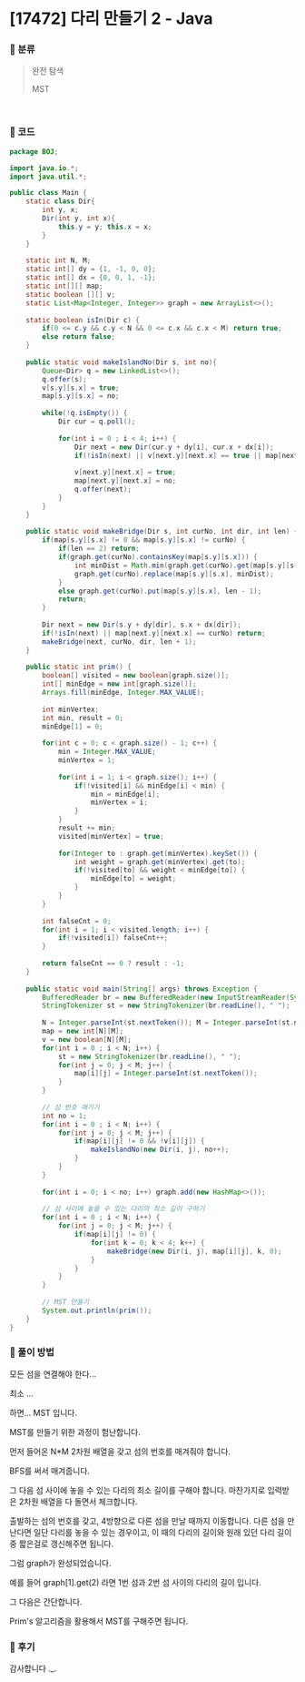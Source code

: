 # [17472] 다리 만들기 2 - Java

###  :bridge_at_night: 분류

> 완전 탐색
>
> MST

​

### :bridge_at_night: 코드

```java
package BOJ;

import java.io.*;
import java.util.*;

public class Main {
	static class Dir{
		int y, x;
		Dir(int y, int x){
			this.y = y; this.x = x;
		}
	}
	
	static int N, M;
	static int[] dy = {1, -1, 0, 0};
	static int[] dx = {0, 0, 1, -1};
	static int[][] map;
	static boolean [][] v;
	static List<Map<Integer, Integer>> graph = new ArrayList<>();
	
	static boolean isIn(Dir c) {
		if(0 <= c.y && c.y < N && 0 <= c.x && c.x < M) return true;
		else return false;
	}
	
	public static void makeIslandNo(Dir s, int no){
		Queue<Dir> q = new LinkedList<>();
		q.offer(s);
		v[s.y][s.x] = true;
		map[s.y][s.x] = no;
		
		while(!q.isEmpty()) {
			Dir cur = q.poll();
			
			for(int i = 0 ; i < 4; i++) {
				Dir next = new Dir(cur.y + dy[i], cur.x + dx[i]);
				if(!isIn(next) || v[next.y][next.x] == true || map[next.y][next.x] == 0) continue;
				
				v[next.y][next.x] = true;
				map[next.y][next.x] = no; 
				q.offer(next);
			}
		}
	}
	
	public static void makeBridge(Dir s, int curNo, int dir, int len) {
		if(map[s.y][s.x] != 0 && map[s.y][s.x] != curNo) {
			if(len == 2) return;
			if(graph.get(curNo).containsKey(map[s.y][s.x])) {
				int minDist = Math.min(graph.get(curNo).get(map[s.y][s.x]), len - 1);
				graph.get(curNo).replace(map[s.y][s.x], minDist);
			}
			else graph.get(curNo).put(map[s.y][s.x], len - 1);
			return;
		}
		
		Dir next = new Dir(s.y + dy[dir], s.x + dx[dir]);
		if(!isIn(next) || map[next.y][next.x] == curNo) return;
		makeBridge(next, curNo, dir, len + 1);
	}
	
	public static int prim() {
		boolean[] visited = new boolean[graph.size()];
		int[] minEdge = new int[graph.size()];
		Arrays.fill(minEdge, Integer.MAX_VALUE);
		
		int minVertex;
		int min, result = 0;
		minEdge[1] = 0;
		
		for(int c = 0; c < graph.size() - 1; c++) {
			min = Integer.MAX_VALUE;
			minVertex = 1;
			
			for(int i = 1; i < graph.size(); i++) {
				if(!visited[i] && minEdge[i] < min) {
					min = minEdge[i];
					minVertex = i;
				}
			}
			result += min;
			visited[minVertex] = true;
			
			for(Integer to : graph.get(minVertex).keySet()) {
				int weight = graph.get(minVertex).get(to);
				if(!visited[to] && weight < minEdge[to]) {
					minEdge[to] = weight;
				}
			}
		}
		
		int falseCnt = 0;
		for(int i = 1; i < visited.length; i++) {
			if(!visited[i]) falseCnt++;
		}
		
		return falseCnt == 0 ? result : -1;
	}
	
	public static void main(String[] args) throws Exception {
		BufferedReader br = new BufferedReader(new InputStreamReader(System.in));
		StringTokenizer st = new StringTokenizer(br.readLine(), " ");
		
		N = Integer.parseInt(st.nextToken()); M = Integer.parseInt(st.nextToken());
		map = new int[N][M];
		v = new boolean[N][M];
		for(int i = 0 ; i < N; i++) {
			st = new StringTokenizer(br.readLine(), " ");
			for(int j = 0; j < M; j++) {
				map[i][j] = Integer.parseInt(st.nextToken());
			}
		}
		
		// 섬 번호 매기기
		int no = 1;
		for(int i = 0 ; i < N; i++) {
			for(int j = 0; j < M; j++) {
				if(map[i][j] != 0 && !v[i][j]) {
					makeIslandNo(new Dir(i, j), no++);
				}
			}
		}
		
		for(int i = 0; i < no; i++) graph.add(new HashMap<>());
		
		// 섬 사이에 놓을 수 있는 다리의 최소 길이 구하기
		for(int i = 0 ; i < N; i++) {
			for(int j = 0; j < M; j++) {
				if(map[i][j] != 0) {
					for(int k = 0; k < 4; k++) {
						makeBridge(new Dir(i, j), map[i][j], k, 0);
					}
				}
			}
		}
		
		// MST 만들기
		System.out.println(prim());
	}
}
```



### :bridge_at_night: 풀이 방법

모든 섬을 연결해야 한다...

최소 ...

하면... MST 입니다.



MST를 만들기 위한 과정이 험난합니다.

 

먼저 들어온 N*M 2차원 배열을 갖고 섬의 번호를 매겨줘야 합니다.

BFS를 써서 매겨줍니다.

 

그 다음 섬 사이에 놓을 수 있는 다리의 최소 길이를 구해야 합니다. 마찬가지로 입력받은 2차원 배열을 다 돌면서 체크합니다.

출발하는 섬의 번호를 갖고, 4방향으로 다른 섬을 만날 때까지 이동합니다. 다른 섬을 만난다면 일단 다리를 놓을 수 있는 경우이고, 이 때의 다리의 길이와 원래 있던 다리 길이 중 짧은걸로 갱신해주면 됩니다.

 

 

그럼 graph가 완성되었습니다.

예를 들어 graph[1].get(2) 라면 1번 섬과 2번 섬 사이의 다리의 길이 입니다.

 

그 다음은 간단합니다.

Prim's 알고리즘을 활용해서 MST를 구해주면 됩니다.



### :bridge_at_night: 후기

감사합니다 ._.
